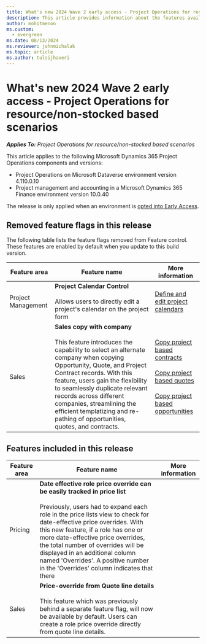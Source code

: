 ```yaml
---
title: What's new 2024 Wave 2 early access - Project Operations for resource/non-stocked based scenarios
description: This article provides information about the features available in the 2024 wave 2 early access release of Project Operations resource/non-stocked based scenarios deployment.
author: mohitmenon
ms.custom:
  - evergreen
ms.date: 08/13/2024
ms.reviewer: johnmichalak
ms.topic: article
ms.author: tulsijhaveri
---
```


# What's new 2024 Wave 2 early access - Project Operations for resource/non-stocked based scenarios

_**Applies To:** Project Operations for resource/non-stocked based scenarios_

This article applies to the following Microsoft Dynamics 365 Project Operations components and versions:

- Project Operations on Microsoft Dataverse environment version 4.110.0.10
- Project management and accounting in a Microsoft Dynamics 365 Finance environment version 10.0.40

The release is only applied when an environment is [opted into Early Access](/power-platform/admin/opt-in-early-access-updates#how-to-enable-early-access-updates).

## Removed feature flags in this release

The following table lists the feature flags removed from Feature control. These features are enabled by default when you update to this build version.

| **Feature area** | **Feature name** | **More information** |
| --- | --- | --- |
| Project Management |**Project Calendar Control** <br><br> Allows users to directly edit a project's calendar on the project form| [Define and edit project calendars](../project-management/define-project-calendars.md)|
| Sales |**Sales copy with company** <br><br> This feature introduces the capability to select an alternate company when copying Opportunity, Quote, and Project Contract records. With this feature, users gain the flexibility to seamlessly duplicate relevant records across different companies, streamlining the efficient templatizing and re-pathing of opportunities, quotes, and contracts.| [Copy project based contracts](../sales/copy-project-based-contracts-sales.md) <br><br> [Copy project based quotes](../sales/copy-project-based-quotes.md) <br><br> [Copy project based opportunities](../sales/copy-project-based-opportunity.md)  |

## Features included in this release

| **Feature area** | **Feature name** | **More information** |
| --- | --- | --- |
| Pricing |**Date effective role price override can be easily tracked in price list** <br><br> Previously, users had to expand each role in the price lists view to check for date-effective price overrides. With this new feature, if a role has one or more date-effective price overrides, the total number of overrides will be displayed in an additional column named 'Overrides'. A positive number in the 'Overrides' column indicates that there|  |
| Sales |**Price-override from Quote line details** <br><br> This feature which was previously behind a separate feature flag, will now be available by default. Users can create a role price override directly from quote line details. | |
